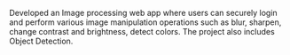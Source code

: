Developed an Image processing web app where users can securely login and perform various image manipulation operations such as blur, sharpen, change contrast and brightness, detect colors. The project also includes Object Detection.
